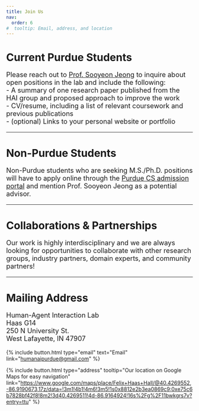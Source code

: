 ```yaml
---
title: Join Us
nav:
  order: 6
#  tooltip: Email, address, and location
---
```


# Current Purdue  Students 
<p style="font-size: 18px; white-space: pre-line;"> Please reach out to <a href ="mailto:sooyeonj@purdue.edu">Prof. Sooyeon Jeong</a> to inquire about open positions in the lab and include the following: 
- A summary of one research paper published from the HAI group and proposed approach to improve the work
- CV/resume, including a list of relevant coursework and previous publications
- (optional) Links to your personal website or portfolio 
</p>

---

# Non-Purdue Students
<p style="font-size: 18px;"> 
Non-Purdue students who are seeking M.S./Ph.D. positions will have to apply online through the <a href = "https://www.cs.purdue.edu/graduate/index.html">Purdue CS admission portal</a> and mention Prof. Sooyeon Jeong as a potential advisor. 
</p>

---

# Collaborations & Partnerships
<p style="font-size: 18px;"> Our work is highly interdisciplinary and we are always looking for opportunities to collaborate with other research groups, industry partners, domain experts, and community partners! </p>

---

# Mailing Address
<p style="font-size: 18px; white-space: pre-line"> Human-Agent Interaction Lab 
Haas G14
250 N University St. 
West Lafayette, IN 47907 
</p>


{%
  include button.html
  type="email"
  text="Email"
  link="humanaipurdue@gmail.com"
%}

<!-- {%
  include button.html
  type="phone"
  text="(555) 867-5309"
  link="+1-555-867-5309"
%} -->

{%
  include button.html
  type="address"
  tooltip="Our location on Google Maps for easy navigation"
  link="https://www.google.com/maps/place/Felix+Haas+Hall/@40.4269552,-86.9190673,17z/data=!3m1!4b1!4m6!3m5!1s0x8812e2b3ea0869c9:0xe75c6b7828bf42f8!8m2!3d40.4269511!4d-86.9164924!16s%2Fg%2F11bwkgrs7v?entry=ttu"
%}


